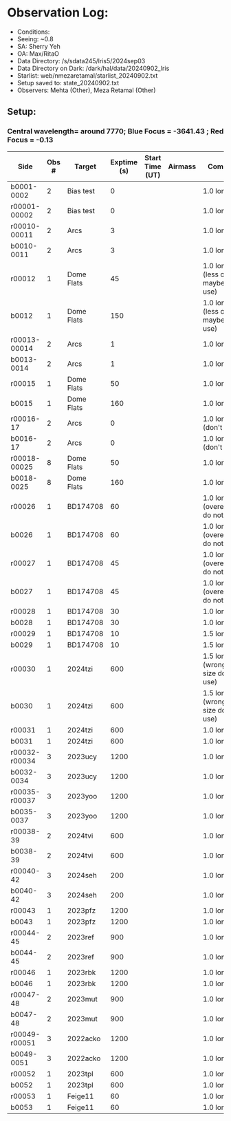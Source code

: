 # Observation Log:

* Conditions: 
* Seeing: ~0.8
* SA: Sherry Yeh
* OA: Max/RitaO
* Data Directory: /s/sdata245/lris5/2024sep03
* Data Directory on Dark: /dark/hal/data/20240902_lris
* Starlist: web/nmezaretamal/starlist_20240902.txt
* Setup saved to: state_20240902.txt
* Observers: Mehta (Other), Meza Retamal (Other)

## Setup: 
    
### Central wavelength= around 7770; Blue Focus = -3641.43 ; Red Focus = -0.13

| Side | Obs #     | Target    | Exptime (s) | Start Time (UT) | Airmass | Comments                                                   |
|------|-----------|-----------|-------------|-----------------|---------|------------------------------------------------------------|
|b0001-0002|2|Bias test        |0| ||1.0 longslit|
|r00001-00002|2|Bias test        |0| ||1.0 longslit|
|r00010-00011|2|Arcs        |3| ||1.0 longslit|
|b0010-0011|2|Arcs        |3| ||1.0 longslit|
|r00012|1|Dome Flats        |45| ||1.0 longslit (less counts maybe don't use)
|b0012|1|Dome Flats        |150| ||1.0 longslit (less counts maybe don't use)
|r00013-00014|2|Arcs        |1| ||1.0 longslit|
|b0013-0014|2|Arcs        |1| ||1.0 longslit|
|r00015|1|Dome Flats        |50| ||1.0 longslit|
|b0015|1|Dome Flats        |160| ||1.0 longslit|
|r00016-17| 2| Arcs|0| ||1.0 longslit (don't use)|
|b0016-17| 2| Arcs|0| ||1.0 longslit (don't use)|
|r00018-00025|8|Dome Flats        |50| ||1.0 longslit|
|b0018-0025|8|Dome Flats        |160| ||1.0 longslit|
|r00026|1|BD174708        |60| ||1.0 longslit (overexposed, do not use)|
|b0026|1|BD174708         |60| ||1.0 longslit (overexposed, do not use)|
|r00027|1|BD174708       |45| ||1.0 longslit (overexposed, do not use)|
|b0027|1|BD174708        |45| ||1.0 longslit (overexposed, do not use)||
|r00028|1|BD174708        |30| ||1.0 longslit |
|b0028|1|BD174708         |30| ||1.0 longslit |
|r00029|1|BD174708       |10| ||1.5 longslit |
|b0029|1|BD174708        |10| ||1.5 longslit |
|r00030|1|2024tzi       |600| ||1.5 longslit (wrong slit size don't use)|
|b0030|1|2024tzi        |600| ||1.5 longslit (wrong slit size don't use)|
|r00031|1|2024tzi       |600| ||1.0 longslit |
|b0031|1|2024tzi        |600| ||1.0 longslit |
|r00032-r00034|3|2023ucy        |1200| ||1.0 longslit|
|b0032-0034|3|2023ucy        |1200| ||1.0 longslit|
|r00035-r00037|3|2023yoo        |1200| ||1.0 longslit|
|b0035-0037|3|2023yoo        |1200| ||1.0 longslit|
|r00038-39|2|2024tvi       |600| ||1.0 longslit |
|b0038-39|2|2024tvi        |600| ||1.0 longslit |
|r00040-42|3|2024seh      |200| ||1.0 longslit |
|b0040-42|3|2024seh       |200| ||1.0 longslit |
|r00043|1|2023pfz      |1200| ||1.0 longslit |
|b0043|1|2023pfz        |1200| ||1.0 longslit |
|r00044-45|2|2023ref     |900| ||1.0 longslit |
|b0044-45|2|2023ref   |900| ||1.0 longslit |
|r00046|1|2023rbk      |1200| ||1.0 longslit |
|b0046|1|2023rbk       |1200| ||1.0 longslit |
|r00047-48|2|2023mut   |900| ||1.0 longslit |
|b0047-48|2|2023mut   |900| ||1.0 longslit |
|r00049-r00051|3|2022acko        |1200| ||1.0 longslit|
|b0049-0051|3|2022acko       |1200| ||1.0 longslit|
|r00052|1|2023tpl     |600| ||1.0 longslit|
|b0052|1|2023tpl    |600| ||1.0 longslit|
|r00053|1|Feige11       |60| ||1.0 longslit|
|b0053|1|Feige11     |60| ||1.0 longslit|
